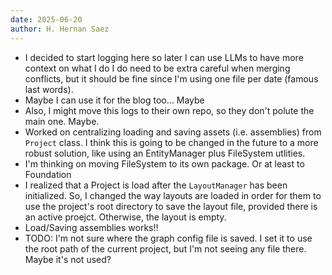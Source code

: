 ```yaml
---
date: 2025-06-20
author: H. Hernan Saez
---
```


- I decided to start logging here so later I can use LLMs to have more context on what I do I do need to be extra careful when merging conflicts, but it should be fine since I'm using one file per date (famous last words).
- Maybe I can use it for the blog too... Maybe
- Also, I might move this logs to their own repo, so they don't polute the main one. Maybe.
- Worked on centralizing loading and saving assets (i.e. assemblies) from `Project` class. I think this is going to be changed in the future to a more robust solution, like using an EntityManager plus FileSystem utlities.
- I'm thinking on moving FileSystem to its own package. Or at least to Foundation
- I realized that a Project is load after the `LayoutManager` has been initialized. So, I changed the way layouts are loaded in order for them to use the project's root directory to save the layout file, provided there is an active proejct. Otherwise, the layout is empty.
- Load/Saving assemblies works!!
- TODO: I'm not sure where the graph config file is saved. I set it to use the root path of the current project, but I'm not seeing any file there. Maybe it's not used?
